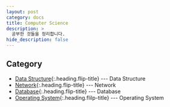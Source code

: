 ```yaml
---
layout: post
category: docs
title: Computer Science
description: >
  공부한 것들을 정리합니다.
hide_description: false
---
```

<!-- blank -->

## Category
* [Data Structure]{:.heading.flip-title} --- Data Structure
* [Network]{:.heading.flip-title} --- Network  
* [Database]{:.heading.flip-title} --- Database  
* [Operating System]{:.heading.flilp-title} --- Operating System

[Data Structure]: /data-structure/
[Network]: /network/
[Database]: /database/
[Operating System]: /operating-system/